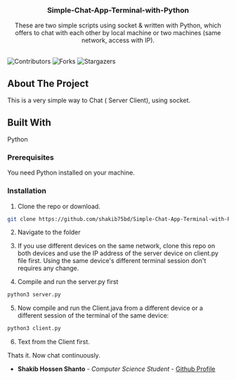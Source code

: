 <br/>
<p align="center">
  <h3 align="center">Simple-Chat-App-Terminal-with-Python</h3>

  <p align="center">
    These are two simple scripts using socket & written with Python, which offers to chat with each other by local machine or two machines (same network, access with IP).
    <br/>
    <br/>
  </p>
</p>

![Contributors](https://img.shields.io/github/contributors/shakib75bd/Simple-Chat-App-Terminal-with-Python?color=dark-green) ![Forks](https://img.shields.io/github/forks/shakib75bd/Simple-Chat-App-Terminal-with-Python?style=social) ![Stargazers](https://img.shields.io/github/stars/shakib75bd/Simple-Chat-App-Terminal-with-Python?style=social) 

## About The Project

This is a very simple way to Chat ( Server Client), using socket.



## Built With

Python


### Prerequisites

You need Python installed on your machine.


### Installation

1. Clone the repo or download.

```sh
git clone https://github.com/shakib75bd/Simple-Chat-App-Terminal-with-Python
```

2. Navigate to the folder

3. If you use different devices on the same network, clone this repo on both devices and use the IP address of the server device on client.py file first. Using the same device's different terminal session don't requires any change.


4. Compile and run the server.py first

```sh
python3 server.py
```

5. Now compile and run the Client.java from a different device or a different session of the terminal of the same device:

```sh
python3 client.py
```

6. Text from the Client first.

Thats it. Now chat continuously.




* **Shakib Hossen Shanto** - *Computer Science Student* - [Github Profile](https://github.com/shakib75bd) 

